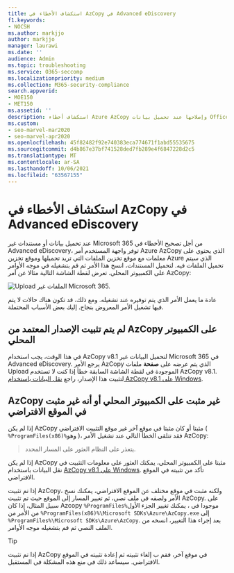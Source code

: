 ```yaml
---
title: استكشاف الأخطاء في AzCopy في Advanced eDiscovery
f1.keywords:
- NOCSH
ms.author: markjjo
author: markjjo
manager: laurawi
ms.date: ''
audience: Admin
ms.topic: troubleshooting
ms.service: O365-seccomp
ms.localizationpriority: medium
ms.collection: M365-security-compliance
search.appverid:
- MOE150
- MET150
ms.assetid: ''
description: استكشاف أخطاء Azure AzCopy وإصلاحها عند تحميل بيانات Office 365 معالجة الأخطاء في Advanced eDiscovery.
ms.custom:
- seo-marvel-mar2020
- seo-marvel-apr2020
ms.openlocfilehash: 45f82482f92e740383eca774671f1abd55535675
ms.sourcegitcommit: d4b867e37bf741528ded7fb289e4f6847228d2c5
ms.translationtype: MT
ms.contentlocale: ar-SA
ms.lasthandoff: 10/06/2021
ms.locfileid: "63567155"
---
```

# <a name="troubleshoot-azcopy-in-advanced-ediscovery"></a>استكشاف الأخطاء في AzCopy في Advanced eDiscovery

عند تحميل بيانات أو مستندات غير Microsoft 365 من أجل تصحيح الأخطاء في Advanced eDiscovery، توفر واجهة المستخدم أمر Azure AzCopy الذي يحتوي على معلمات مع موقع تخزين الملفات التي تريد تحميلها وموقع تخزين Azure الذي سيتم تحميل الملفات فيه. لتحميل المستندات، انسخ هذا الأمر ثم قم بتشغيله في موجه الأوامر على الكمبيوتر المحلي.  تعرض لقطة الشاشة التالية مثالا عن أمر AzCopy:

![Upload الملفات غير Microsoft 365.](../media/46ba68f6-af11-4e70-bb91-5fc7973516e3.png)

عادة ما يعمل الأمر الذي يتم توفيره عند تشغيله. ومع ذلك، قد تكون هناك حالات لا يتم فيها تشغيل الأمر المعروض بنجاح. إليك بعض الأسباب المحتملة.

## <a name="the-supported-version-of-azcopy-isnt-installed-on-the-local-computer"></a>لم يتم تثبيت الإصدار المعتمد من AzCopy على الكمبيوتر المحلي

في هذا الوقت، يجب استخدام AzCopy v8.1 لتحميل البيانات غير Microsoft 365 في Advanced eDiscovery. يرجع الأمر AzCopy الذي يتم عرضه على **صفحة** ملفات Upload الموجودة في لقطة الشاشة السابقة خطأ إذا كنت لا تستخدم AzCopy v8.1. لتثبيت هذا الإصدار، راجع [نقل البيانات باستخدام AzCopy v8.1 على Windows](/previous-versions/azure/storage/storage-use-azcopy).

## <a name="azcopy-isnt-installed-on-the-local-computer-or-its-not-installed-in-the-default-location"></a>AzCopy غير مثبت على الكمبيوتر المحلي أو أنه غير مثبت في الموقع الافتراضي

إذا لم يكن AzCopy مثبتا أو كان مثبتا في موقع آخر غير موقع التثبيت الافتراضي ( `%ProgramFiles(x86)%`وهو )، فقد تتلقى الخطأ التالي عند تشغيل الأمر AzCopy:

> يتعذر على النظام العثور على المسار المحدد.

إذا لم يكن AzCopy مثبتا على الكمبيوتر المحلي، يمكنك العثور على معلومات التثبيت في نقل البيانات باستخدام [AzCopy v8.1 على Windows](/previous-versions/azure/storage/storage-use-azcopy). تأكد من تثبيته في الموقع الافتراضي.

إذا تم تثبيت AzCopy، ولكنه مثبت في موقع مختلف عن الموقع الافتراضي، يمكنك نسخ الأمر ولصقه في ملف نصي، ثم تغيير المسار إلى الموقع حيث تم تثبيت AzCopy. على سبيل المثال، إذا كان Azcopy `%ProgramFiles%`موجودا في ، يمكنك تغيير الجزء الأول من الأمر من `%ProgramFiles(x86)%\Microsoft SDKs\Azure\AzCopy.exe` إلى `%ProgramFiles%\Microsoft SDKs\Azure\AzCopy`. بعد إجراء هذا التغيير، انسخه من الملف النصي ثم قم بتشغيله موجه الأوامر.

> [!TIP]
> إذا تم تثبيت AzCopy في موقع آخر، فقم ب إلغاء تثبيته ثم إعادة تثبيته في الموقع الافتراضي. سيساعد ذلك في منع هذه المشكلة في المستقبل.